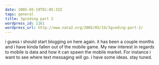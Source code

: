 ```yaml
---
date: 2005-05-19T01:05:33Z
tags: general
title: 3gcoding part 2
wordpress_id: 1161
wordpress_url: http://www.nata2.org/2005/05/19/3gcoding-part-2/
---
```


i guess i should start blogging on here again. it has been a couple months and i have kinda fallen out of the mobile game. My new interest in regards to mobile is data and how it can spawn the mobile market. For instance i want to see where text messaging will go. i have some ideas. stay tuned.
